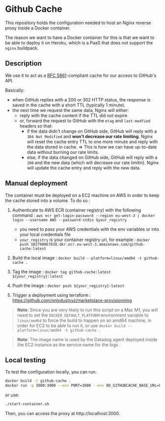 # Github Cache

This repository holds the configuration needed to host an Nginx reverse proxy inside a Docker container.

The reason we want to have a Docker container for this is that we want to be able to deploy it on Heroku, which is a PaaS that does not support the `nginx` buildpack.

## Description

We use it to act as a [RFC 5861](https://www.rfc-editor.org/rfc/rfc5861.html#section-3)-compliant cache for our access to GitHub's API.

Basically:

- when GitHub replies with a 200 or 302 HTTP status, the response is saved in the cache with a short TTL (typically 1 minute).
- the next time we request the same data, Nginx will either:
  - reply with the cache content if the TTL did not expire
  - or, forward the request to GitHub with the `etag` and `last-modfied` headers so that:
    - if the data didn't change on GitHub side, GitHub will reply with a `304 Not Modified` and **won't decrease our rate limiting**. Nginx will reset the cache entry TTL to one more minute and reply with the data stored in cache. => This is how we can have up-to-date data without burning our rate limits.
    - else, if the data changed on GitHub side, GitHub will reply with a `200` and the new data (which will decrease our rate limitin). Nginx will update the cache entry and reply with the new data.


## Manual deployment

The container must be deployed on a EC2 machine on AWS in order to keep the cache stored into a volume. To do so :

1. Authenticate to AWS ECR (container registry) with the following command : `aws ecr get-login-password --region eu-west-3 | docker login --username AWS --password-stdin $your_registry`
   * you need to pass your AWS credentials with the env variables or into your local credentials file
   * `your_registry` is your container registry uri, for example : `docker push 102790067838.dkr.ecr.eu-west-3.amazonaws.com/github-cache:latest`

2. Build the local image : `docker build --platform=linux/amd64 -t github-cache .`
3. Tag the image : `docker tag github-cache:latest ${your_registry}:latest`
4. Push the image : `docker push ${your_registry}:latest`
5. Trigger a deployment using terraform : https://github.com/onlydustxyz/marketplace-provisionning

> **Note**: Since you are very likely to run this script on a Mac M1, you will need to set the `DOCKER_DEFAULT_PLATFORM` environment variable to `linux/amd64` to force the build to happen on an amd64 machine, in order for EC2 to be able to run it, or use `docker build --platform=linux/amd64 -t github-cache .`

> **Note**: The image name is used by the Datadog agent deployed inside the EC2 instance as the service name for the logs .

## Local testing

To test the configuration locally, you can run:

```sh
docker build -t github-cache .
docker run -p 3000:3000 --env PORT=3000 --env OD_GITHUBCACHE_BASE_URL=http://localhost:3000 --rm -it github-cache
```

or use:

```sh
./start-container.sh
```
Then, you can access the proxy at http://localhost:3000.
